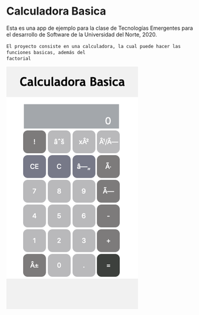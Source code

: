 # Calculadora Basica

Esta es una app de ejemplo para la clase de Tecnologías Emergentes para el desarrollo de Software de la Universidad del Norte, 2020.

```
El proyecto consiste en una calculadora, la cual puede hacer las funciones basicas, además del
factorial
```

![Esta es una captura de la Calculadora](img/screenshot.png)